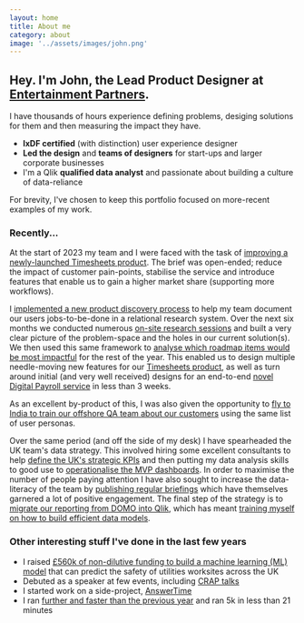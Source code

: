 ```yaml
---
layout: home
title: About me
category: about
image: '../assets/images/john.png'
--- 
```


## Hey. I'm John, the Lead Product Designer at [Entertainment Partners](0).

I have thousands of hours experience defining problems, desiging solutions for them and then measuring the impact they have. 
* **IxDF certified** (with distinction) user experience designer
* **Led the design** and **teams of designers** for start-ups and larger corporate businesses
* I'm a Qlik **qualified data analyst** and passionate about building a culture of data-reliance

For brevity, I've chosen to keep this portfolio focused on more-recent examples of my work.

### Recently...
At the start of 2023 my team and I were faced with the task of [improving a newly-launched Timesheets product](1). The brief was open-ended; reduce the impact of customer pain-points, stabilise the service and introduce features that enable us to gain a higher market share (supporting more workflows).

I [implemented a new product discovery process](2) to help my team document our users jobs-to-be-done in a relational research system. Over the next six months we conducted numerous [on-site research sessions](3) and built a very clear picture of the problem-space and the holes in our current solution(s). We then used this same framework to [analyse which roadmap items would be most impactful](4) for the rest of the year. This enabled us to design multiple needle-moving new features for our [Timesheets product](1), as well as turn around initial (and very well received) designs for an end-to-end [novel Digital Payroll service](5) in less than 3 weeks. 

As an excellent by-product of this, I was also given the opportunity to [fly to India to train our offshore QA team about our customers](6) using the same list of user personas.

Over the same period (and off the side of my desk) I have spearheaded the UK team's data strategy. This involved hiring some excellent consultants to help [define the UK's strategic KPIs](7) and then putting my data analysis skills to good use to [operationalise the MVP dashboards](8). In order to maximise the number of people paying attention I have also sought to increase the data-literacy of the team by [publishing regular briefings](9) which have themselves garnered a lot of positive engagement. The final step of the strategy is to [migrate our reporting from DOMO into Qlik](10), which has meant [training myself on how to build efficient data models](11).  

### Other interesting stuff I've done in the last few years
* I raised [£560k of non-dilutive funding to build a machine learning (ML) model](14) that can predict the safety of utilities worksites across the UK
* Debuted as a speaker at few events, including [CRAP talks](12)
* I started work on a side-project, [AnswerTime](13)
* I ran [further and faster than the previous year](15) and ran 5k in less than 21 minutes


[0]: http://www.ep.com
[1]: / 
[2]: /
[3]: /
[4]: /
[5]: /
[6]: /
[7]: /
[8]: /
[9]: /
[10]: /
[11]: /
[12]: /
[13]: /
[14]: /
[15]: /